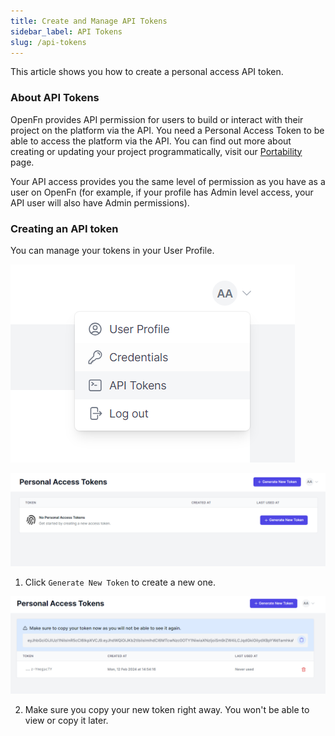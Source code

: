 ```yaml
---
title: Create and Manage API Tokens
sidebar_label: API Tokens
slug: /api-tokens
---
```


This article shows you how to create a personal access API token.

### About API Tokens

OpenFn provides API permission for users to build or interact with their project
on the platform via the API. You need a Personal Access Token to be able to
access the platform via the API. You can find out more about creating or
updating your project programmatically, visit our
[Portability](../deploy/portability.md)
page.

Your API access provides you the same level of permission as you have as a user
on OpenFn (for example, if your profile has Admin level access, your API user
will also have Admin permissions).

### Creating an API token

You can manage your tokens in your User Profile.

![API Tokens Profile](/img/lightning_user_profile_api_tokens.png)

![API Tokens](/img/lightning_no_api_token.png)

1. Click `Generate New Token` to create a new one.

![New Token](/img/lightning_new_api_token.png)

2. Make sure you copy your new token right away. You won't be able to view or
   copy it later.
